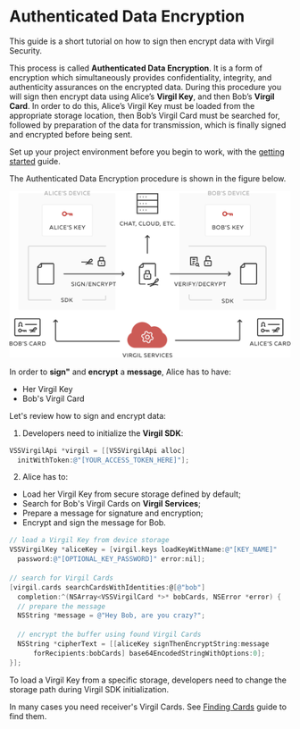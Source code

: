 # Authenticated Data Encryption

This guide is a short tutorial on how to sign then encrypt data with Virgil Security.

This process is called **Authenticated Data Encryption**. It is a form of encryption which simultaneously provides confidentiality, integrity, and authenticity assurances on the encrypted data. During this procedure you will sign then encrypt data using Alice’s **Virgil Key**, and then Bob’s **Virgil Card**. In order to do this, Alice’s Virgil Key must be loaded from the appropriate storage location, then Bob’s Virgil Card must be searched for, followed by preparation of the data for transmission, which is finally signed and encrypted before being sent.



Set up your project environment before you begin to work, with the [getting started](/docs/objectivec/guides/configuration/client.md) guide.

The Authenticated Data Encryption procedure is shown in the figure below.

![Authenticated Data Encryption](/docs/objectivec/img/Guides_introduction.png "Authenticated Data Encryption")

In order to **sign"** and **encrypt** a **message**, Alice has to have:
 - Her Virgil Key
 - Bob's Virgil Card

Let's review how to sign and encrypt data:

1. Developers need to initialize the **Virgil SDK**:

```objectivec
VSSVirgilApi *virgil = [[VSSVirgilApi alloc]
  initWithToken:@"[YOUR_ACCESS_TOKEN_HERE]"];
```

2. Alice has to:

  - Load her Virgil Key from secure storage defined by default;
  - Search for Bob's Virgil Cards on **Virgil Services**;
  - Prepare a message for signature and encryption;
  - Encrypt and sign the message for Bob.

  ```objectivec
  // load a Virgil Key from device storage
  VSSVirgilKey *aliceKey = [virgil.keys loadKeyWithName:@"[KEY_NAME]"
  	password:@"[OPTIONAL_KEY_PASSWORD]" error:nil];

  // search for Virgil Cards
  [virgil.cards searchCardsWithIdentities:@[@"bob"]
  	completion:^(NSArray<VSSVirgilCard *>* bobCards, NSError *error) {
  	// prepare the message
  	NSString *message = @"Hey Bob, are you crazy?";

  	// encrypt the buffer using found Virgil Cards
  	NSString *cipherText = [[aliceKey signThenEncryptString:message
  		forRecipients:bobCards] base64EncodedStringWithOptions:0];
  }];
  ```

To load a Virgil Key from a specific storage, developers need to change the storage path during Virgil SDK initialization.

In many cases you need receiver's Virgil Cards. See [Finding Cards](/docs/objectivec/guides/virgil-card/finding-card.md) guide to find them.
